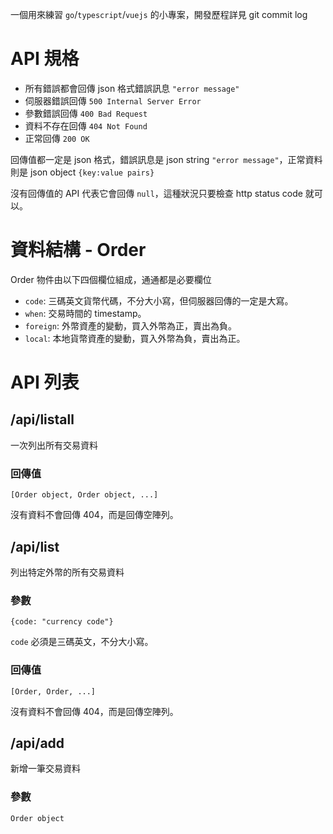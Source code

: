 一個用來練習 `go`/`typescript`/`vuejs` 的小專案，開發歷程詳見 git commit log

# API 規格

- 所有錯誤都會回傳 json 格式錯誤訊息 `"error message"`
- 伺服器錯誤回傳 `500 Internal Server Error`
- 參數錯誤回傳 `400 Bad Request`
- 資料不存在回傳 `404 Not Found`
- 正常回傳 `200 OK`

回傳值都一定是 json 格式，錯誤訊息是 json string `"error message"`，正常資料則是 json object `{key:value pairs}`

沒有回傳值的 API 代表它會回傳 `null`，這種狀況只要檢查 http status code 就可以。

# 資料結構 - Order

Order 物件由以下四個欄位組成，通通都是必要欄位

- `code`: 三碼英文貨幣代碼，不分大小寫，但伺服器回傳的一定是大寫。
- `when`: 交易時間的 timestamp。
- `foreign`: 外幣資產的變動，買入外幣為正，賣出為負。
- `local`: 本地貨幣資產的變動，買入外幣為負，賣出為正。

# API 列表

## /api/listall

一次列出所有交易資料

### 回傳值

`[Order object, Order object, ...]`

沒有資料不會回傳 404，而是回傳空陣列。

## /api/list

列出特定外幣的所有交易資料

### 參數

`{code: "currency code"}`

`code` 必須是三碼英文，不分大小寫。

### 回傳值

`[Order, Order, ...]`

沒有資料不會回傳 404，而是回傳空陣列。

## /api/add

新增一筆交易資料

### 參數

`Order object`
